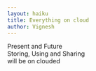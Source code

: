 ```yaml
---
layout: haiku
title: Everything on cloud
author: Vignesh
---
```


Present and Future<br>
Storing, Using and Sharing<br>
will be on clouded<br>